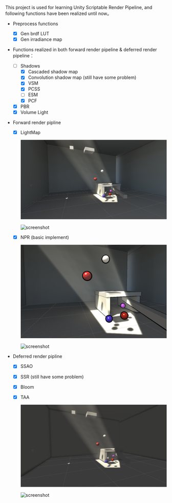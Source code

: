 This project is used for learning Unity Scriptable Render Pipeline, and following functions have been realized until now。

- Preprocess functions
  - [x] Gen brdf LUT
  - [x] Gen irradiance map

- Functions realized in both forward render pipeline & deferred render pipeline：
  - [ ] Shadows
    - [x] Cascaded shadow map
    - [x] Convolution shadow map (still have some problem)
    - [x] VSM
    - [x] PCSS 
    - [ ] ESM
    - [x] PCF
  - [x] PBR
  - [x] Volume Light
  
- Forward render pipline 

  - [x] LightMap

    ![screenshot](/images/lightMap.png)
    
    ![screenshot](https://github.com/JolyneJoestar/MapEngine/blob/SSR/images/lightMap.png)
    
  - [x] NPR (basic implement)

    ![screenshot](/images/simpleNPR.png)

    ![screenshot](https://github.com/JolyneJoestar/MapEngine/blob/SSR/images/simpleNPR.png)

- Deferred render pipline
  - [x] SSAO
  
  - [x] SSR (still have some problem)
  
  - [x] Bloom
  
  - [x] TAA
  
    ![screenshot](/images/ssao.png)
    
    ![screenshot](https://github.com/JolyneJoestar/MapEngine/blob/SSR/images/ssao.png)
  
  



